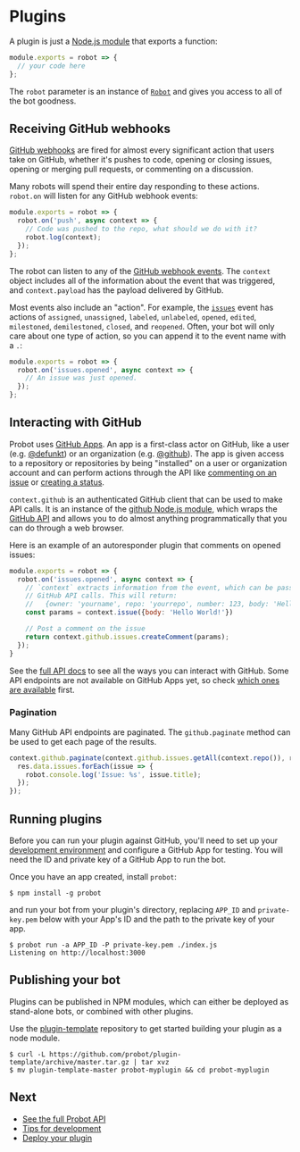 ---
---


# Plugins

A plugin is just a [Node.js module](https://nodejs.org/api/modules.html) that exports a function:

```js
module.exports = robot => {
  // your code here
};
```

The `robot` parameter is an instance of [`Robot`](/lib/robot.js) and gives you access to all of the bot goodness.

## Receiving GitHub webhooks

[GitHub webhooks](https://developer.github.com/webhooks/) are fired for almost every significant action that users take on GitHub, whether it's pushes to code, opening or closing issues, opening or merging pull requests, or commenting on a discussion.

Many robots will spend their entire day responding to these actions. `robot.on` will listen for any GitHub webhook events:

```js
module.exports = robot => {
  robot.on('push', async context => {
    // Code was pushed to the repo, what should we do with it?
    robot.log(context);
  });
};
```

The robot can listen to any of the [GitHub webhook events](https://developer.github.com/webhooks/#events). The `context` object includes all of the information about the event that was triggered, and `context.payload` has the payload delivered by GitHub.

Most events also include an "action". For example, the [`issues`](https://developer.github.com/v3/activity/events/types/#issuesevent) event has actions of `assigned`, `unassigned`, `labeled`, `unlabeled`, `opened`, `edited`, `milestoned`, `demilestoned`, `closed`, and `reopened`. Often, your bot will only care about one type of action, so you can append it to the event name with a `.`:

```js
module.exports = robot => {
  robot.on('issues.opened', async context => {
    // An issue was just opened.
  });
};
```

## Interacting with GitHub

Probot uses [GitHub Apps](https://developer.github.com/apps/). An app is a first-class actor on GitHub, like a user (e.g. [@defunkt](https://github/defunkt)) or an organization (e.g. [@github](https://github.com/github)). The app is given access to a repository or repositories by being "installed" on a user or organization account and can perform actions through the API like [commenting on an issue](https://developer.github.com/v3/issues/comments/#create-a-comment) or [creating a status](https://developer.github.com/v3/repos/statuses/#create-a-status).

`context.github` is an authenticated GitHub client that can be used to make API calls. It is an instance of the [github Node.js module](https://github.com/mikedeboer/node-github), which wraps the [GitHub API](https://developer.github.com/v3/) and allows you to do almost anything programmatically that you can do through a web browser.

Here is an example of an autoresponder plugin that comments on opened issues:

```js
module.exports = robot => {
  robot.on('issues.opened', async context => {
    // `context` extracts information from the event, which can be passed to
    // GitHub API calls. This will return:
    //   {owner: 'yourname', repo: 'yourrepo', number: 123, body: 'Hello World!}
    const params = context.issue({body: 'Hello World!'})

    // Post a comment on the issue
    return context.github.issues.createComment(params);
  });
}
```

See the [full API docs](https://mikedeboer.github.io/node-github/) to see all the ways you can interact with GitHub. Some API endpoints are not available on GitHub Apps yet, so check [which ones are available](https://developer.github.com/v3/apps/available-endpoints/) first.

### Pagination

Many GitHub API endpoints are paginated. The `github.paginate` method can be used to get each page of the results.

```js
context.github.paginate(context.github.issues.getAll(context.repo()), res => {
  res.data.issues.forEach(issue => {
    robot.console.log('Issue: %s', issue.title);
  });
});
```

## Running plugins

Before you can run your plugin against GitHub, you'll need to set up your [development environment](development.md) and configure a GitHub App for testing. You will need the ID and private key of a GitHub App to run the bot.

Once you have an app created, install `probot`:

```
$ npm install -g probot
```

and run your bot from your plugin's directory, replacing `APP_ID` and `private-key.pem` below with your App's ID and the path to the private key of your app.

```
$ probot run -a APP_ID -P private-key.pem ./index.js
Listening on http://localhost:3000
```

## Publishing your bot

Plugins can be published in NPM modules, which can either be deployed as stand-alone bots, or combined with other plugins.

Use the [plugin-template](https://github.com/probot/plugin-template) repository to get started building your plugin as a node module.

```
$ curl -L https://github.com/probot/plugin-template/archive/master.tar.gz | tar xvz
$ mv plugin-template-master probot-myplugin && cd probot-myplugin
```

## Next

- [See the full Probot API](https://probot.github.io/probot/latest/)
- [Tips for development](development.md)
- [Deploy your plugin](deployment.md)
